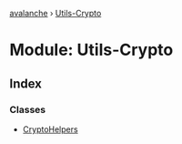 [avalanche](../README.md) › [Utils-Crypto](utils_crypto.md)

# Module: Utils-Crypto

## Index

### Classes

* [CryptoHelpers](../classes/utils_crypto.cryptohelpers.md)
